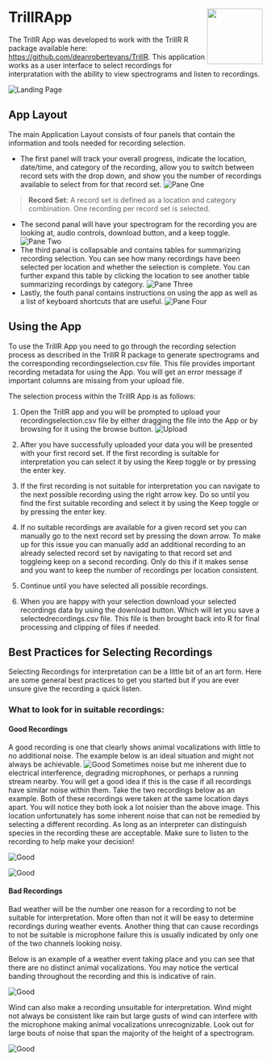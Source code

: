 # TrillRApp <img src="images/CHSPICO.svg" align="right" width="110" height="110"/>
The TrillR App was developed to work with the TrillR R package available here: <https://github.com/deanrobertevans/TrillR>. This application works as a user interface to select recordings for interpratation with the ability to view spectrograms and listen to recordings.

![Landing Page](images/LandingPage.png) 

## App Layout
The main Application Layout consists of four panels that contain the information and tools needed for recording selection. 
  -   The first panel will track your overall progress, indicate the location, date/time, and category of the recording, allow you to switch between record sets with the drop down, and show you the number of recordings available to select from for that record set. 
  ![Pane One](images/PaneOne.png)  
> **Record Set:** A record set is defined as a location and category combination. One recording per record set is selected.
   -   The second panal will have your spectrogram for the recording you are looking at, audio controls, download button, and a keep toggle. ![Pane Two](images/PaneTwo.png)
   -   The third panal is collapsable and contains tables for summarizing recording selection. You can see how many recordings have been selected per location and whether the selection is complete. You can further expand this table by clicking the location to see another table summarizing recordings by category. ![Pane Three](images/PaneThree.png)
   -   Lastly, the fouth panal contains instructions on using the app as well as a list of keyboard shortcuts that are useful. ![Pane Four](images/PaneFour.png)


## Using the App
To use the TrillR App you need to go through the recording selection process as described in the TrillR R package to generate spectrograms and the corresponding recordingselection.csv file. This file provides important recording metadata for using the App. You will get an error message if important columns are missing from your upload file.

The selection process within the TrillR App is as follows:

1. Open the TrillR app and you will be prompted to upload your recordingselection.csv file by either dragging the file into the App or by browsing for it using the browse button.
 ![Upload](images/UploadFile.png)

2. After you have successfully uploaded your data you will be presented with your first record set. If the first recording is suitable for interpretation you can select it by using the Keep toggle or by pressing the enter key. 

3. If the first recording is not suitable for interpretation you can navigate to the next possible recording using the right arrow key. Do so until you find the first suitable recording and select it by using the Keep toggle or by pressing the enter key. 

4. If no suitable recordings are available for a given record set you can manually go to the next record set by pressing the down arrow. To make up for this issue you can manually add an additional recording to an already selected record set by navigating to that record set and toggleing keep on a second recording. Only do this if it makes sense and you want to keep the number of recordings per location consistent. 

5. Continue until you have selected all possible recordings. 

6. When you are happy with your selection download your selected recordings data by using the download button. Which will let you save a selectedrecordings.csv file. This file is then brought back into R for final processing and clipping of files if needed.

## Best Practices for Selecting Recordings
Selecting Recordings for interpretation can be a little bit of an art form. Here are some general best practices to get you started but if you are ever unsure give the recording a quick listen. 
### What to look for in suitable recordings:
#### Good Recordings
A good recording is one that clearly shows animal vocalizations with little to no additional noise. The example below is an ideal situation and might not always be achievable. 
 ![Good](images/GoodRecording.png)
Sometimes noise but me inherent due to electrical interference, degrading microphones, or perhaps a running stream nearby. You will get a good idea if this is the case if all recordings have similar noise within them. Take the two recordings below as an example. Both of these recordings were taken at the same location days apart. You will notice they both look a lot noisier than the above image. This location unfortunately has some inherent noise that can not be remedied by selecting a different recording. As long as an interpreter can distinguish species in the recording these are acceptable. Make sure to listen to the recording to help make your decision!

![Good](images/GoodNoise1.png)

![Good](images/GoodNoise2.png)

#### Bad Recordings
Bad weather will be the number one reason for a recording to not be suitable for interpretation. More often than not it will be easy to determine recordings during weather events. Another thing that can cause recordings to not be suitable is microphone failure this is usually indicated by only one of the two channels looking noisy. 

Below is an example of a weather event taking place and you can see that there are no distinct animal vocalizations. You may notice the vertical banding throughout the recording and this is indicative of rain.

![Good](images/ReallyBad.png)


Wind can also make a recording unsuitable for interpretation. Wind might not always be consistent like rain but large gusts of wind can interfere with the microphone making animal vocalizations unrecognizable. Look out for large bouts of noise that span the majority of the height of a spectrogram.

![Good](images/Bad.png)
